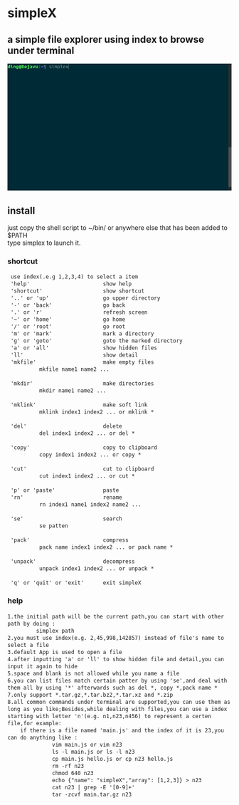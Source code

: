 # simpleX
## **a simple file explorer using index to browse under terminal**
![](https://github.com/b2ns/simpleX/blob/master/demo.gif)
## install
just copy the shell script to ~/bin/ or anywhere else that has been added to $PATH<br>
type simplex to launch it.
### shortcut
     use index(.e.g 1,2,3,4) to select a item
     'help'                       show help
     'shortcut'                   show shortcut
     '..' or 'up'                 go upper directory
     '-' or 'back'                go back
     '.' or 'r'                   refresh screen
     '~' or 'home'                go home
     '/' or 'root'                go root
     'm' or 'mark'                mark a directory
     'g' or 'goto'                goto the marked directory
     'a' or 'all'                 show hidden files
     'll'                         show detail
     'mkfile'                     make empty files
              mkfile name1 name2 ...

     'mkdir'                      make directories
              mkdir name1 name2 ...

     'mklink'                     make soft link
              mklink index1 index2 ... or mklink * 

     'del'                        delete
              del index1 index2 ... or del * 

     'copy'                       copy to clipboard
              copy index1 index2 ... or copy * 

     'cut'                        cut to clipboard
              cut index1 index2 ... or cut * 

     'p' or 'paste'               paste
     'rn'                         rename
              rn index1 name1 index2 name2 ...

     'se'                         search
              se patten

     'pack'                       compress
              pack name index1 index2 ... or pack name * 

     'unpack'                     decompress
              unpack index1 index2 ... or unpack * 

     'q' or 'quit' or 'exit'      exit simpleX
    
### help
    1.the initial path will be the current path,you can start with other path by doing :
             simplex path
    2.you must use index(e.g. 2,45,998,142857) instead of file's name to select a file
    3.default App is used to open a file
    4.after inputting 'a' or 'll' to show hidden file and detail,you can input it again to hide
    5.space and blank is not allowed while you name a file
    6.you can list files match certain patter by using 'se',and deal with them all by using '*' afterwards such as del *, copy *,pack name *
    7.only support *.tar.gz,*.tar.bz2,*.tar.xz and *.zip
    8.all common commands under terminal are supported,you can use them as long as you like;Besides,while dealing with files,you can use a index starting with letter 'n'(e.g. n1,n23,n456) to represent a certen file,for example: 
        if there is a file named 'main.js' and the index of it is 23,you can do anything like :
                  vim main.js or vim n23
                  ls -l main.js or ls -l n23
                  cp main.js hello.js or cp n23 hello.js
                  rm -rf n23
                  chmod 640 n23
                  echo {"name": "simpleX","array": [1,2,3]} > n23
                  cat n23 | grep -E '[0-9]+'
                  tar -zcvf main.tar.gz n23
